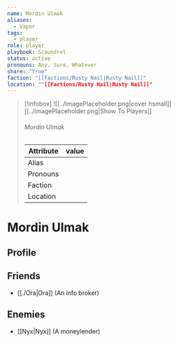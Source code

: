```yaml
---
name: Mordin Ulmak
aliases:
  - Vapor
tags:
  - player
role: player
playbook: Scoundrel
status: active
pronouns: Any, Sure, Whatever
share: "true"
faction: "[[Factions/Rusty Nail|Rusty Nail]]"
location: ""[[Factions/Rusty Nail|Rusty Nail]]"
---
```



> [!infobox]
> ![[../ImagePlaceholder.png|cover hsmall]]
> [[../ImagePlaceholder.png|Show To Players]]
> ###### Mordin Ulmak
> Attribute |  value |
> ---|---|
> Alias | 
> Pronouns | 
> Faction | 
> Location |  |

# Mordin Ulmak
## Profile

## Friends
- [[./Ora|Ora]] (An info broker)
## Enemies
- [[Nyx|Nyx]] (A moneylender)
